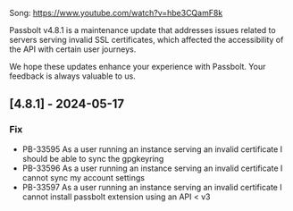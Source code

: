Song: https://www.youtube.com/watch?v=hbe3CQamF8k

Passbolt v4.8.1 is a maintenance update that addresses issues related to servers serving invalid SSL certificates, which affected the accessibility of the API with certain user journeys.

We hope these updates enhance your experience with Passbolt. Your feedback is always valuable to us.

## [4.8.1] - 2024-05-17
### Fix
- PB-33595 As a user running an instance serving an invalid certificate I should be able to sync the gpgkeyring
- PB-33596 As a user running an instance serving an invalid certificate I cannot sync my account settings
- PB-33597 As a user running an instance serving an invalid certificate I cannot install passbolt extension using an API < v3

